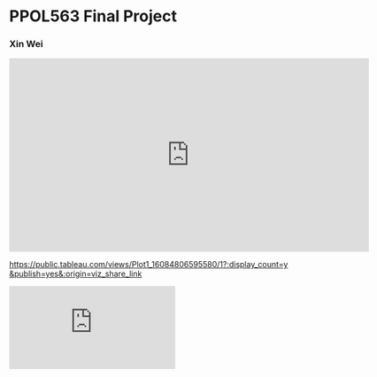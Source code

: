 # PPOL563 Final Project

### Xin Wei


<iframe seamless frameborder="0" src="https://public.tableau.com/views/Class_Tableau_Workbook_16084402257610/Sheet2?:language=zh-Hans&:display_count=n&publish=no&:showVizHome=no" width = '650' height = '350'></iframe>

https://public.tableau.com/views/Plot1_16084806595580/1?:display_count=y&publish=yes&:origin=viz_share_link

<iframe seamless frameborder="0" src="https://public.tableau.com/views/Plot1_16084806595580/1?:language=zh-Hans&:display_count=y&publish=yes&:origin=viz_share_link" scrolling='No'></iframe>
